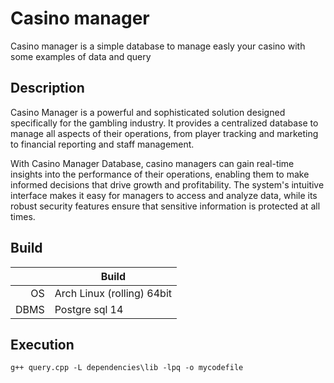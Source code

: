 # Casino manager
Casino manager is a simple database to manage easly your casino with some examples of data and query
## Description
Casino Manager is a powerful and sophisticated solution designed specifically for the gambling industry. It provides a centralized database to manage all aspects of their operations, from player tracking and marketing to financial reporting and staff management.

With Casino Manager Database, casino managers can gain real-time insights into the performance of their operations, enabling them to make informed decisions that drive growth and profitability. The system's intuitive interface makes it easy for managers to access and analyze data, while its robust security features ensure that sensitive information is protected at all times.

## Build

|              | Build                |
|-------------:|----------------------|
| OS           | Arch Linux (rolling) 64bit  |
| DBMS         | Postgre sql 14        |

## Execution
```console
g++ query.cpp -L dependencies\lib -lpq -o mycodefile
```

